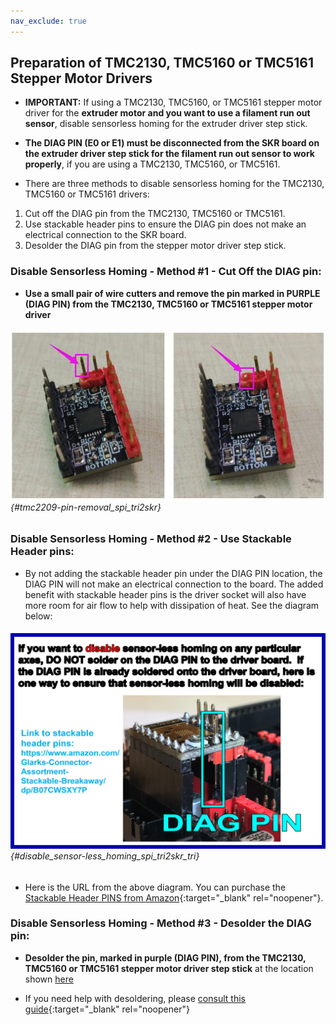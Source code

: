 ```yaml
---
nav_exclude: true
---
```

## Preparation of TMC2130, TMC5160 or TMC5161 Stepper Motor Drivers

* __<span class="underline-double-trouble color-blind-red">IMPORTANT:</span>__  If using a TMC2130, TMC5160, or TMC5161 stepper motor driver for the **<span class="color-blind-red">extruder motor</span> and you want to use a filament run out sensor**, disable sensorless homing for the extruder driver step stick.

* **The DIAG PIN (E0 or E1) must be disconnected from the SKR board on the <span class="color-blind-red">extruder driver</span> step stick for the filament run out sensor to work properly**, if you are using a TMC2130, TMC5160, or TMC5161.

* There are three methods to disable sensorless homing for the TMC2130, TMC5160 or TMC5161 drivers:

1. Cut off the DIAG pin from the TMC2130, TMC5160 or TMC5161.
2. Use stackable header pins to ensure the DIAG pin does not make an electrical connection to the SKR board.
3. Desolder the DIAG pin from the stepper motor driver step stick.

### Disable Sensorless Homing - Method #1 - Cut Off the DIAG pin:

* **Use a small pair of wire cutters and remove the pin marked in <span class="color-blind-purple">PURPLE</span> (DIAG PIN) from the TMC2130, TMC5160 or TMC5161 stepper motor driver**

###### ![](../../../build/electrical/images/tmc2209-pin-removal.png) {#tmc2209-pin-removal_spi_tri2skr}

### Disable Sensorless Homing - Method #2 - Use Stackable Header pins:

* By not adding the stackable header pin under the DIAG PIN location, the DIAG PIN will not make an electrical connection to the board. The added benefit with stackable header pins is the driver socket will also have more room for air flow to help with dissipation of heat. See the diagram below:

###### ![](../../../build/electrical/images/disable_sensor-less_homing_TMC2209_TMC2226.jpg) {#disable_sensor-less_homing_spi_tri2skr_tri}

* Here is the URL from the above diagram.  You can purchase the [Stackable Header PINS from Amazon](https://www.amazon.com/Glarks-Connector-Assortment-Stackable-Breakaway/dp/B07CWSXY7P){:target="_blank" rel="noopener"}.

### Disable Sensorless Homing - Method #3 - Desolder the DIAG pin:

*  **Desolder the pin, marked in purple (DIAG PIN), from the TMC2130, TMC5160 or TMC5161 stepper motor driver step stick** at the location shown [here](#tmc2209-pin-removal_spi_tri2skr)

* If you need help with desoldering, please [consult this guide](https://www.instructables.com/The-Ultimate-Guide-to-Desoldering/){:target="_blank" rel="noopener"}